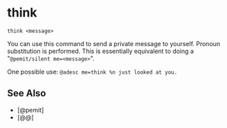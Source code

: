 # think
`think <message>`

You can use this command to send a private message to yourself. Pronoun substitution is performed. This is essentially equivalent to doing a "`@pemit/silent me=<message>`".

One possible use: `@adesc me=think %n just looked at you.`


## See Also
- [@pemit]
- [@@]

